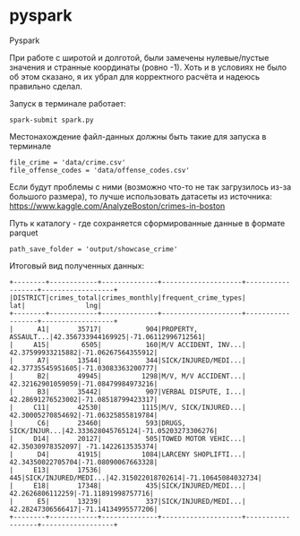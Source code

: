 # pyspark
Pyspark
 
При работе с широтой и долготой, были замечены нулевые/пустые значения и странные координаты (ровно -1). Хоть и в условиях не было об этом сказано, я их убрал для корректного расчёта и надеюсь правильно сделал. 
 
Запуск в терминале работает: 
 
```
spark-submit spark.py
```
Местонахождение файл-данных должны быть такие для запуска в терминале 
 
```
file_crime = 'data/crime.csv'
file_offense_codes = 'data/offense_codes.csv'
```
Если будут проблемы с ними (возможно что-то не так загрузилось из-за большого размера), то лучше использовать датасеты из источника: 
https://www.kaggle.com/AnalyzeBoston/crimes-in-boston 
 
Путь к каталогу - где сохраняется сформированные данные в формате parquet 

```
path_save_folder = 'output/showcase_crime'
```
 
Итоговый вид полученных данных: 

```
+--------+------------+--------------+--------------------+------------------+------------------+
|DISTRICT|crimes_total|crimes_monthly|frequent_crime_types|               lat|               lng|
+--------+------------+--------------+--------------------+------------------+------------------+
|      A1|       35717|           904|PROPERTY, ASSAULT...|42.356733944169925|-71.06112996712561|
|     A15|        6505|           160|M/V ACCIDENT, INV...| 42.37599933215882|-71.06267564355912|
|      A7|       13544|           344|SICK/INJURED/MEDI...| 42.37735545951605|-71.03083363200777|
|      B2|       49945|          1298|M/V, M/V ACCIDENT...| 42.32162901059059|-71.08479984973216|
|      B3|       35442|           907|VERBAL DISPUTE, I...| 42.28691276523002|-71.08518799423317|
|     C11|       42530|          1115|M/V, SICK/INJURED...| 42.30005270854692|-71.06325855819784|
|      C6|       23460|           593|DRUGS, SICK/INJUR...|42.333628045765124|-71.05203273306276|
|     D14|       20127|           505|TOWED MOTOR VEHIC...| 42.35030978352097| -71.1422613535374|
|      D4|       41915|          1084|LARCENY SHOPLIFTI...| 42.34350022705704|-71.08090067663328|
|     E13|       17536|           445|SICK/INJURED/MEDI...|42.315022018702614|-71.10645084032734|
|     E18|       17348|           435|SICK/INJURED/MEDI...|  42.2626806112259|-71.11891998757716|
|      E5|       13239|           337|SICK/INJURED/MEDI...| 42.28247306566417|-71.14134995577206|
+--------+------------+--------------+--------------------+------------------+------------------+
```
 
